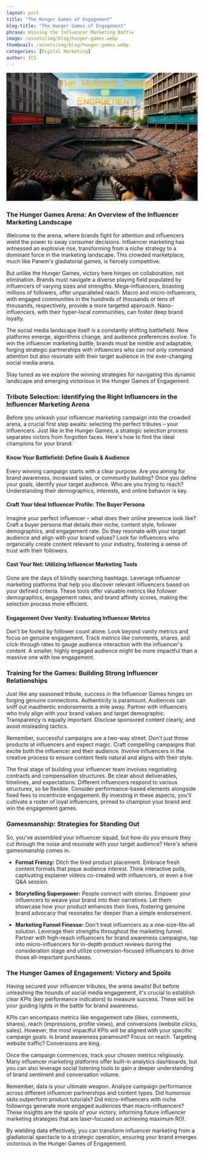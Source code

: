 ```yaml
---
layout: post
title: "The Hunger Games of Engagement"
blog-title: "The Hunger Games of Engagement"
phrase: Winning the Influencer Marketing Battle
image: /assets/img/blog/hunger-games.webp
thumbnail: /assets/img/blog/hunger-games.webp
categories: [Digital Marketing]
author: ICS
---
```


<img src="/assets/img/blog/hunger-games.webp" alt="easy SEO quick SEO top SEO cookbook">

### The Hunger Games Arena: An Overview of the Influencer Marketing Landscape

Welcome to the arena, where brands fight for attention and influencers wield the power to sway consumer decisions. Influencer marketing has witnessed an explosive rise, transforming from a niche strategy to a dominant force in the marketing landscape. This crowded marketplace, much like Panem's gladiatorial games, is fiercely competitive. 

But unlike the Hunger Games, victory here hinges on collaboration, not elimination. Brands must navigate a diverse playing field populated by influencers of varying sizes and strengths. Mega-influencers, boasting millions of followers, offer unparalleled reach. Macro and micro-influencers, with engaged communities in the hundreds of thousands or tens of thousands, respectively, provide a more targeted approach. Nano-influencers, with their hyper-local communities, can foster deep brand loyalty.

The social media landscape itself is a constantly shifting battlefield. New platforms emerge, algorithms change, and audience preferences evolve. To win the influencer marketing battle, brands must be nimble and adaptable, forging strategic partnerships with influencers who can not only command attention but also resonate with their target audience in the ever-changing social media arena. 

Stay tuned as we explore the winning strategies for navigating this dynamic landscape and emerging victorious in the Hunger Games of Engagement. 

### Tribute Selection: Identifying the Right Influencers in the Influencer Marketing Arena

Before you unleash your influencer marketing campaign into the crowded arena, a crucial first step awaits: selecting the perfect tributes – your influencers. Just like in the Hunger Games, a strategic selection process separates victors from forgotten faces. Here's how to find the ideal champions for your brand:

#### Know Your Battlefield: Define Goals & Audience

Every winning campaign starts with a clear purpose. Are you aiming for brand awareness, increased sales, or community building? Once you define your goals, identify your target audience. Who are you trying to reach? Understanding their demographics, interests, and online behavior is key. 


#### Craft Your Ideal Influencer Profile: The Buyer Persona 

Imagine your perfect influencer – what does their online presence look like? Craft a buyer persona that details their niche, content style, follower demographics, and engagement rate. Do they resonate with your target audience and align with your brand values? Look for influencers who organically create content relevant to your industry, fostering a sense of trust with their followers.

#### Cast Your Net: Utilizing Influencer Marketing Tools

Gone are the days of blindly searching hashtags. Leverage influencer marketing platforms that help you discover relevant influencers based on your defined criteria. These tools offer valuable metrics like follower demographics, engagement rates, and brand affinity scores, making the selection process more efficient.  

#### Engagement Over Vanity: Evaluating Influencer Metrics

Don't be fooled by follower count alone. Look beyond vanity metrics and focus on genuine engagement.  Track metrics like comments, shares, and click-through rates to gauge audience interaction with the influencer's content. A smaller, highly engaged audience might be more impactful than a massive one with low engagement.  

### Training for the Games: Building Strong Influencer Relationships

Just like any seasoned tribute, success in the Influencer Games hinges on forging genuine connections. Authenticity is paramount. Audiences can sniff out inauthentic endorsements a mile away. Partner with influencers who truly align with your brand values and target demographic. Transparency is equally important. Disclose sponsored content clearly, and avoid misleading tactics. 

Remember, successful campaigns are a two-way street. Don't just throw products at influencers and expect magic. Craft compelling campaigns that excite both the influencer and their audience.  Involve influencers in the creative process to ensure content feels natural and aligns with their style. 

The final stage of building your influencer team involves negotiating contracts and compensation structures. Be clear about deliverables, timelines, and expectations. Different influencers respond to various structures, so be flexible. Consider performance-based elements alongside fixed fees to incentivize engagement. By investing in these aspects, you'll cultivate a roster of loyal influencers, primed to champion your brand and win the engagement games. 

### Gamesmanship: Strategies for Standing Out 

So, you've assembled your influencer squad, but how do you ensure they cut through the noise and resonate with your target audience? Here's where gamesmanship comes in. 

- **Format Frenzy:**
Ditch the tired product placement. Embrace fresh content formats that pique audience interest. Think interactive polls, captivating explainer videos co-created with influencers, or even a live Q&A session. 

- **Storytelling Superpower:**
People connect with stories. Empower your influencers to weave your brand into their narratives. Let them showcase how your product enhances their lives, fostering genuine brand advocacy that resonates far deeper than a simple endorsement. 

- **Marketing Funnel Finesse:** 
Don't treat influencers as a one-size-fits-all solution. Leverage their strengths throughout the marketing funnel. Partner with high-reach influencers for brand awareness campaigns, tap into micro-influencers for in-depth product reviews during the consideration stage and utilize conversion-focused influencers to drive those all-important purchases. 

### The Hunger Games of Engagement: Victory and Spoils 

Having secured your influencer tributes, the arena awaits! But before unleashing the hounds of social media engagement, it's crucial to establish clear KPIs (key performance indicators) to measure success. These will be your guiding lights in the battle for brand awareness.

KPIs can encompass metrics like engagement rate (likes, comments, shares), reach (impressions, profile views), and conversions (website clicks, sales). However, the most impactful KPIs will be aligned with your specific campaign goals. Is brand awareness paramount? Focus on reach. Targeting website traffic? Conversions are king.

Once the campaign commences, track your chosen metrics religiously. Many influencer marketing platforms offer built-in analytics dashboards, but you can also leverage social listening tools to gain a deeper understanding of brand sentiment and conversation volume.

Remember, data is your ultimate weapon. Analyze campaign performance across different influencer partnerships and content types. Did humorous skits outperform product tutorials? Did micro-influencers with niche followings generate more engaged audiences than macro-influencers? These insights are the spoils of your victory, informing future influencer marketing strategies that are laser-focused on achieving maximum ROI.

By wielding data effectively, you can transform influencer marketing from a gladiatorial spectacle to a strategic operation, ensuring your brand emerges victorious in the Hunger Games of Engagement.
